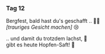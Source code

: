 ### Tag 12

Bergfest, bald hast du's geschafft .. 🚵‍♀️  
_[trauriges Gesicht machen]_ 😢  
  
.. und damit du trotzdem lachst, 🤣  
gibt es heute Hopfen-Saft! 🍺
